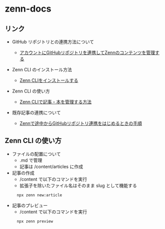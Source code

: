 # zenn-docs

## リンク

- GitHub リポジトリとの連携方法について
  - [アカウントにGitHubリポジトリを連携してZennのコンテンツを管理する](https://zenn.dev/zenn/articles/connect-to-github)

- Zenn CLI のインストール方法
  - [Zenn CLIをインストールする](https://zenn.dev/zenn/articles/install-zenn-cli)

- Zenn CLI の使い方
  - [Zenn CLIで記事・本を管理する方法](https://zenn.dev/zenn/articles/zenn-cli-guide)

- 既存記事の連携について
  - [Zennで途中からGitHubリポジトリ連携をはじめるときの手順](https://zenn.dev/zenn/articles/setup-zenn-github-with-export)

## Zenn CLI の使い方

- ファイルの配置について
  - .md で管理
  - 記事は /content/articles に作成
- 記事の作成
  - /content で以下のコマンドを実行
  - 拡張子を除いたファイル名はそのまま slug として機能する
  ```bash
    npx zenn new:article
  ```
- 記事のプレビュー
  - /content で以下のコマンドを実行
  ```bash
    npx zenn preview
  ```
